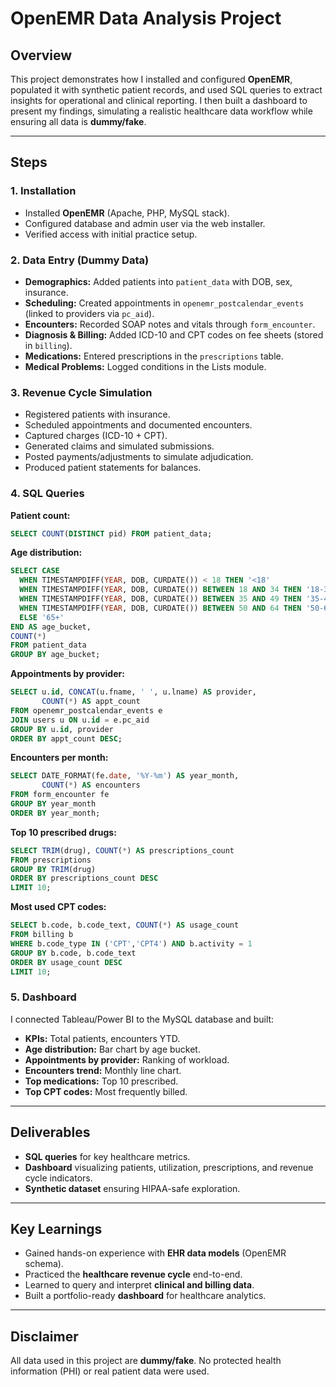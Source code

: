 # OpenEMR Data Analysis Project

## Overview
This project demonstrates how I installed and configured **OpenEMR**, populated it with synthetic patient records, and used SQL queries to extract insights for operational and clinical reporting. I then built a dashboard to present my findings, simulating a realistic healthcare data workflow while ensuring all data is **dummy/fake**.

---

## Steps

### 1. Installation
- Installed **OpenEMR** (Apache, PHP, MySQL stack).
- Configured database and admin user via the web installer.
- Verified access with initial practice setup.

### 2. Data Entry (Dummy Data)
- **Demographics:** Added patients into `patient_data` with DOB, sex, insurance.
- **Scheduling:** Created appointments in `openemr_postcalendar_events` (linked to providers via `pc_aid`).
- **Encounters:** Recorded SOAP notes and vitals through `form_encounter`.
- **Diagnosis & Billing:** Added ICD-10 and CPT codes on fee sheets (stored in `billing`).
- **Medications:** Entered prescriptions in the `prescriptions` table.
- **Medical Problems:** Logged conditions in the Lists module.

### 3. Revenue Cycle Simulation
- Registered patients with insurance.
- Scheduled appointments and documented encounters.
- Captured charges (ICD-10 + CPT).
- Generated claims and simulated submissions.
- Posted payments/adjustments to simulate adjudication.
- Produced patient statements for balances.

### 4. SQL Queries
**Patient count:**
```sql
SELECT COUNT(DISTINCT pid) FROM patient_data;
```

**Age distribution:**
```sql
SELECT CASE
  WHEN TIMESTAMPDIFF(YEAR, DOB, CURDATE()) < 18 THEN '<18'
  WHEN TIMESTAMPDIFF(YEAR, DOB, CURDATE()) BETWEEN 18 AND 34 THEN '18-34'
  WHEN TIMESTAMPDIFF(YEAR, DOB, CURDATE()) BETWEEN 35 AND 49 THEN '35-49'
  WHEN TIMESTAMPDIFF(YEAR, DOB, CURDATE()) BETWEEN 50 AND 64 THEN '50-64'
  ELSE '65+'
END AS age_bucket,
COUNT(*)
FROM patient_data
GROUP BY age_bucket;
```

**Appointments by provider:**
```sql
SELECT u.id, CONCAT(u.fname, ' ', u.lname) AS provider,
       COUNT(*) AS appt_count
FROM openemr_postcalendar_events e
JOIN users u ON u.id = e.pc_aid
GROUP BY u.id, provider
ORDER BY appt_count DESC;
```

**Encounters per month:**
```sql
SELECT DATE_FORMAT(fe.date, '%Y-%m') AS year_month,
       COUNT(*) AS encounters
FROM form_encounter fe
GROUP BY year_month
ORDER BY year_month;
```

**Top 10 prescribed drugs:**
```sql
SELECT TRIM(drug), COUNT(*) AS prescriptions_count
FROM prescriptions
GROUP BY TRIM(drug)
ORDER BY prescriptions_count DESC
LIMIT 10;
```

**Most used CPT codes:**
```sql
SELECT b.code, b.code_text, COUNT(*) AS usage_count
FROM billing b
WHERE b.code_type IN ('CPT','CPT4') AND b.activity = 1
GROUP BY b.code, b.code_text
ORDER BY usage_count DESC
LIMIT 10;
```

### 5. Dashboard
I connected Tableau/Power BI to the MySQL database and built:
- **KPIs:** Total patients, encounters YTD.
- **Age distribution:** Bar chart by age bucket.
- **Appointments by provider:** Ranking of workload.
- **Encounters trend:** Monthly line chart.
- **Top medications:** Top 10 prescribed.
- **Top CPT codes:** Most frequently billed.

---

## Deliverables
- **SQL queries** for key healthcare metrics.
- **Dashboard** visualizing patients, utilization, prescriptions, and revenue cycle indicators.
- **Synthetic dataset** ensuring HIPAA-safe exploration.

---

## Key Learnings
- Gained hands-on experience with **EHR data models** (OpenEMR schema).
- Practiced the **healthcare revenue cycle** end-to-end.
- Learned to query and interpret **clinical and billing data**.
- Built a portfolio-ready **dashboard** for healthcare analytics.

---

## Disclaimer
All data used in this project are **dummy/fake**. No protected health information (PHI) or real patient data were used.

